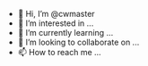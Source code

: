 - 👋 Hi, I’m @cwmaster
- 👀 I’m interested in ...
- 🌱 I’m currently learning ...
- 💞️ I’m looking to collaborate on ...
- 📫 How to reach me ...

<!---
cwmaster/cwmaster is a ✨ special ✨ repository because its `README.md` (this file) appears on your GitHub profile.
You can click the Preview link to take a look at your changes.
--->
